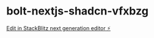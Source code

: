 # bolt-nextjs-shadcn-vfxbzg

[Edit in StackBlitz next generation editor ⚡️](https://stackblitz.com/~/github.com/abdul977/bolt-nextjs-shadcn-vfxbzg)